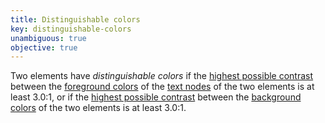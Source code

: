 ```yaml
---
title: Distinguishable colors
key: distinguishable-colors
unambiguous: true
objective: true
---
```


Two elements have _distinguishable colors_ if the [highest possible contrast][] between the [foreground colors][] of the [text nodes][] of the two elements is at least 3.0:1, or if the [highest possible contrast][] between the [background colors][] of the two elements is at least 3.0:1.

[background colors]: #background-colors-of-element 'Definition of background colors of element'
[foreground colors]: #foreground-colors-of-text 'Definition of foreground colors of text'
[highest possible contrast]: #highest-possible-contrast 'Definition of highest possible contrast'
[text nodes]: https://dom.spec.whatwg.org/#text